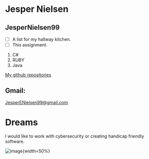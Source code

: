 # Jesper Nielsen
## JesperNielsen99

- [ ] A list for my hallway kitchen.
- [ ] This assignment.

1. C#
2. RUBY
3. Java

[My github repositories](https://github.com/JesperNielsen99?tab=repositories)

## Gmail: 
JesperENielsen99@gmail.com

# Dreams
I would like to work with cybersecurity or creating handicap friendly software.

![image](https://user-images.githubusercontent.com/113165574/215455794-5fff3b0e-4758-48a0-9554-e8e57c4465c9.png){width=50%}

